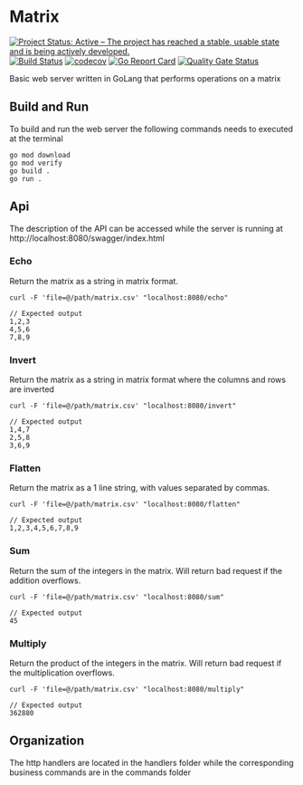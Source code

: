 # Matrix

[![Project Status: Active – The project has reached a stable, usable state and is being actively developed.](https://www.repostatus.org/badges/latest/active.svg)](https://www.repostatus.org/#wip) [![Build Status](https://travis-ci.com/dragosv/matrix.svg?branch=master)](https://travis-ci.com/dragosv/matrix)
[![codecov](https://codecov.io/gh/dragosv/matrix/branch/master/graph/badge.svg)](https://codecov.io/gh/dragosv/matrix)
[![Go Report Card](https://goreportcard.com/badge/github.com/dragosv/matrix)](https://goreportcard.com/report/github.com/dragosv/matrix)
[![Quality Gate Status](https://sonarcloud.io/api/project_badges/measure?project=dragosv_matrix&metric=alert_status)](https://sonarcloud.io/summary/new_code?id=dragosv_matrix)

Basic web server written in GoLang that performs operations on a matrix

## Build and Run

To build and run the web server the following commands needs to executed at the terminal 

```
go mod download
go mod verify
go build .
go run .
``` 

## Api
The description of the API can be accessed while the server is running at http://localhost:8080/swagger/index.html

### Echo 
Return the matrix as a string in matrix format.

```
curl -F 'file=@/path/matrix.csv' "localhost:8080/echo"

// Expected output
1,2,3
4,5,6
7,8,9
``` 
### Invert
Return the matrix as a string in matrix format where the columns and rows are inverted
```
curl -F 'file=@/path/matrix.csv' "localhost:8080/invert"

// Expected output
1,4,7
2,5,8
3,6,9
``` 
### Flatten
Return the matrix as a 1 line string, with values separated by commas.
```
curl -F 'file=@/path/matrix.csv' "localhost:8080/flatten"

// Expected output
1,2,3,4,5,6,7,8,9
``` 
### Sum
Return the sum of the integers in the matrix. Will return bad request if the addition overflows.
    
```
curl -F 'file=@/path/matrix.csv' "localhost:8080/sum"

// Expected output
45
``` 
### Multiply
Return the product of the integers in the matrix. Will return bad request if the multiplication overflows. 
    
```
curl -F 'file=@/path/matrix.csv' "localhost:8080/multiply"

// Expected output
362880
``` 

## Organization

The http handlers are located in the handlers folder while the corresponding business commands are in the commands folder